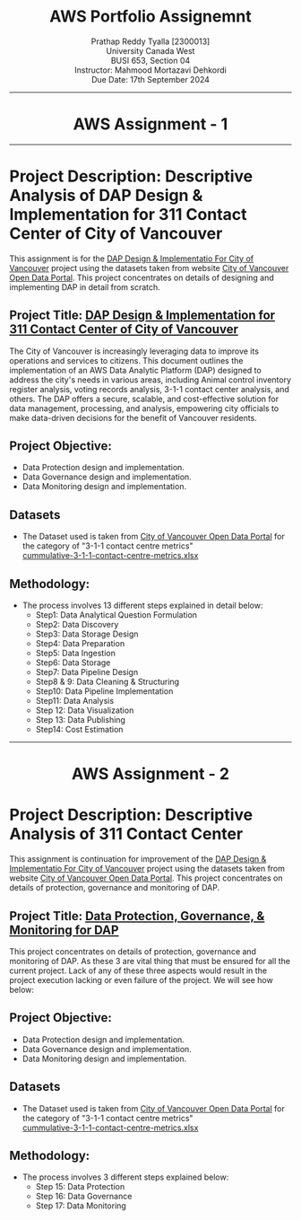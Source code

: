<h1 align="center">AWS Portfolio Assignemnt</h1>
<p align="center">
Prathap Reddy Tyalla [2300013] <br>
University Canada West<br>
BUSI 653, Section 04<br>
Instructor: Mahmood Mortazavi Dehkordi<br>
Due Date: 17th September 2024<br>
</p>

___

<h1 align="center">AWS Assignment - 1 </h1>

___

# Project Description: Descriptive Analysis of DAP Design & Implementation for 311 Contact Center of City of Vancouver
This assignment is for the [DAP Design & Implementatio For City of Vancouver](https://prathap-reddy-tyalla.github.io/Project-part-1/) project using the datasets taken from  website [City of Vancouver Open Data Portal](https://opendata.vancouver.ca/explore/dataset/3-1-1-contact-centre-metrics/information/). This project concentrates on details of designing and implementing DAP in detail from scratch.

## Project Title: [DAP Design & Implementation for 311 Contact Center of City of Vancouver](https://prathap-reddy-tyalla.github.io/Project-part-1/)
The City of Vancouver is increasingly leveraging data to improve its operations and services to citizens. This document outlines the implementation of an AWS Data Analytic Platform (DAP) designed to address the city's needs in various areas, including Animal control inventory register analysis, voting records analysis, 3-1-1 contact center analysis, and others. The DAP offers a secure, scalable, and cost-effective solution for data management, processing, and analysis, empowering city officials to make data-driven decisions for the benefit of Vancouver residents.
## Project Objective:
* Data Protection design and implementation.
* Data Governance design and implementation.
* Data Monitoring design and implementation.
## Datasets
* The Dataset used is taken from [City of Vancouver Open Data Portal](https://opendata.vancouver.ca/explore/dataset/3-1-1-contact-centre-metrics/information/) for the category of "3-1-1 contact centre metrics"<br>
[cummulative-3-1-1-contact-centre-metrics.xlsx](https://github.com/user-attachments/files/17020770/cummulative-3-1-1-contact-centre-metrics.xlsx)
## Methodology:
* The process involves 13 different steps explained in detail below:
    * Step1: Data Analytical Question Formulation
    * Step2: Data Discovery
    * Step3: Data Storage Design
    * Step4: Data Preparation
    * Step5: Data Ingestion
    * Step6: Data Storage
    * Step7: Data Pipeline Design
    * Step8 & 9: Data Cleaning & Structuring
    * Step10: Data Pipeline Implementation
    * Step11: Data Analysis
    * Step 12: Data Visualization
    * Step 13: Data Publishing
    * Step14: Cost Estimation

___


<h1 align="center">AWS Assignment - 2 </h1>

# Project Description: Descriptive Analysis of 311 Contact Center
This assignment is continuation for improvement of the [DAP Design & Implementatio For City of Vancouver](https://prathap-reddy-tyalla.github.io/Project-part-1/) project using the datasets taken from  website [City of Vancouver Open Data Portal](https://opendata.vancouver.ca/explore/dataset/3-1-1-contact-centre-metrics/information/). This project concentrates on details of protection, governance and monitoring of DAP.

## Project Title: [Data Protection, Governance, & Monitoring for DAP](https://prathap-reddy-tyalla.github.io/Project-Part-2/)
This project concentrates on details of protection, governance and monitoring of DAP. As these 3 are vital thing that must be ensured for all the current project. Lack of any of these three aspects would result in the project execution lacking or even failure of the project. We will see how below:
## Project Objective:
* Data Protection design and implementation.
* Data Governance design and implementation.
* Data Monitoring design and implementation.
## Datasets
* The Dataset used is taken from [City of Vancouver Open Data Portal](https://opendata.vancouver.ca/explore/dataset/3-1-1-contact-centre-metrics/information/) for the category of "3-1-1 contact centre metrics"<br>
[cummulative-3-1-1-contact-centre-metrics.xlsx](https://github.com/user-attachments/files/17020770/cummulative-3-1-1-contact-centre-metrics.xlsx)
## Methodology:
* The process involves 3 different steps explained below:
   * Step 15: Data Protection
   * Step 16: Data Governance
   * Step 17: Data Monitoring
